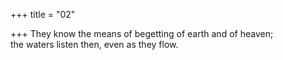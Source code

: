 +++
title = "02"

+++
They know the means of begetting of earth and of heaven;  
the waters listen then, even as they flow.  